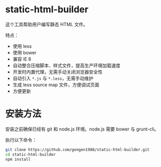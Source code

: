 # static-html-builder

这个工具帮助用户编写静态 HTML 文件。

特点：

- 使用 less
- 使用 bower
- 兼容 IE 8
- 自动整合压缩脚本、样式文件，提高生产环境加载速度
- 开发时内置代理，无需手动关闭浏览器安全性
- 自动引入 `*.js` 与 `*.less`，无需手动维护
- 生成 less source map 文件，方便调试页面
- 方便更新

# 安装方法

安装之前确保已经有 git 和 node.js 环境。node.js 需要 bower 与 grunt-cli。

执行以下命令：
```bash
git clone https://github.com/gengen1988/static-html-builder.git
cd static-html-builder
npm install
```
